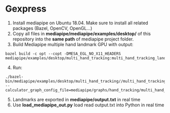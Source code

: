 # Gexpress
1. Install mediapipe on Ubuntu 18.04.  Make sure to install all related packages (Bazel, OpenCV, OpenGL...)
2. Copy all files in **mediapipe/mediapipe/examples/desktop/** of this repository into the **same path** of mediapipe project folder.
3. Build Mediapipe multiple hand landmark GPU with output:
```
bazel build -c opt --copt -DMESA_EGL_NO_X11_HEADERS mediapipe/examples/desktop/multi_hand_tracking:multi_hand_tracking_landmarks_gpu
```
4. Run:
```
./bazel-bin/mediapipe/examples/desktop/multi_hand_tracking//multi_hand_tracking_landmarks_gpu --calculator_graph_config_file=mediapipe/graphs/hand_tracking/multi_hand_tracking_mobile.pbtxt
```
5. Landmarks are exported in **mediapipe/output.txt** in real time
6. Use **load_mediapipe_out.py** load read output.txt into Python in real time
